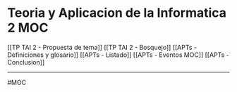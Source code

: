 # Teoria y Aplicacion de la Informatica 2 MOC

[[TP TAI 2 - Propuesta de tema]]
[[TP TAI 2 - Bosquejo]]
[[APTs - Definiciones y glosario]]
[[APTs - Listado]]
[[APTs - Eventos MOC]]
[[APTs - Conclusion]]

---
#MOC 